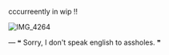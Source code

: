 cccurreently in wip !!

![IMG_4264](https://github.com/user-attachments/assets/7b5cee49-f322-4d5b-8507-173c48c36283)








— ❝ Sorry, I don't speak english to assholes. ❞
